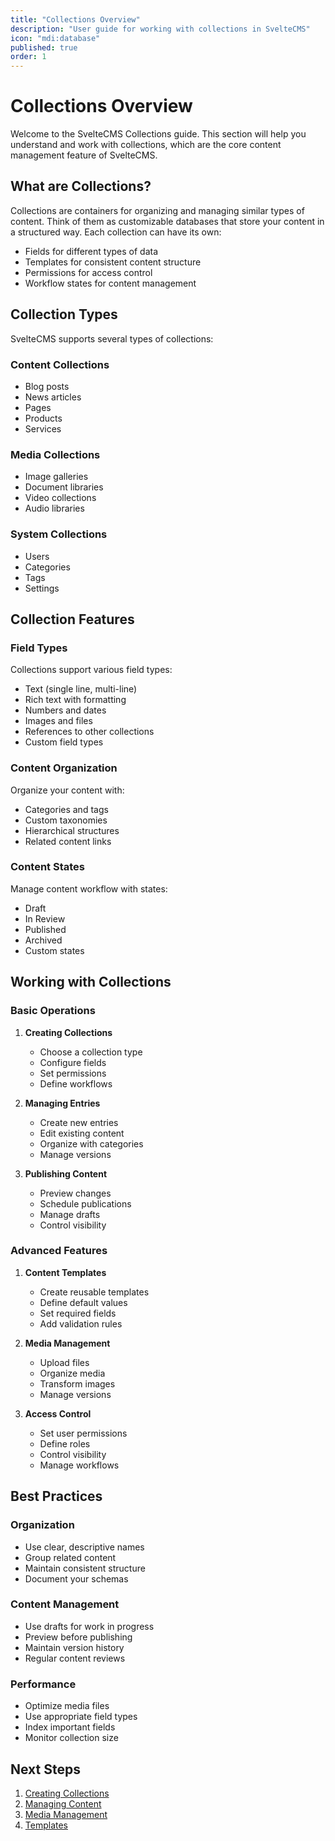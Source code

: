 ```yaml
---
title: "Collections Overview"
description: "User guide for working with collections in SvelteCMS"
icon: "mdi:database"
published: true
order: 1
---
```


# Collections Overview

Welcome to the SvelteCMS Collections guide. This section will help you understand and work with collections, which are the core content management feature of SvelteCMS.

## What are Collections?

Collections are containers for organizing and managing similar types of content. Think of them as customizable databases that store your content in a structured way. Each collection can have its own:

- Fields for different types of data
- Templates for consistent content structure
- Permissions for access control
- Workflow states for content management

## Collection Types

SvelteCMS supports several types of collections:

### Content Collections
- Blog posts
- News articles
- Pages
- Products
- Services

### Media Collections
- Image galleries
- Document libraries
- Video collections
- Audio libraries

### System Collections
- Users
- Categories
- Tags
- Settings

## Collection Features

### Field Types
Collections support various field types:

- Text (single line, multi-line)
- Rich text with formatting
- Numbers and dates
- Images and files
- References to other collections
- Custom field types

### Content Organization
Organize your content with:

- Categories and tags
- Custom taxonomies
- Hierarchical structures
- Related content links

### Content States
Manage content workflow with states:

- Draft
- In Review
- Published
- Archived
- Custom states

## Working with Collections

### Basic Operations

1. **Creating Collections**
   - Choose a collection type
   - Configure fields
   - Set permissions
   - Define workflows

2. **Managing Entries**
   - Create new entries
   - Edit existing content
   - Organize with categories
   - Manage versions

3. **Publishing Content**
   - Preview changes
   - Schedule publications
   - Manage drafts
   - Control visibility

### Advanced Features

1. **Content Templates**
   - Create reusable templates
   - Define default values
   - Set required fields
   - Add validation rules

2. **Media Management**
   - Upload files
   - Organize media
   - Transform images
   - Manage versions

3. **Access Control**
   - Set user permissions
   - Define roles
   - Control visibility
   - Manage workflows

## Best Practices

### Organization
- Use clear, descriptive names
- Group related content
- Maintain consistent structure
- Document your schemas

### Content Management
- Use drafts for work in progress
- Preview before publishing
- Maintain version history
- Regular content reviews

### Performance
- Optimize media files
- Use appropriate field types
- Index important fields
- Monitor collection size

## Next Steps

1. [Creating Collections](./02_Creating_Collections.md)
2. [Managing Content](./03_Managing_Content.md)
3. [Media Management](./04_Media_Management.md)
4. [Templates](./05_Templates.md)

